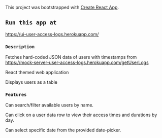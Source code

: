 This project was bootstrapped with [Create React App](https://github.com/facebook/create-react-app).

## `Run this app at` 
https://ui-user-access-logs.herokuapp.com/

### `Description`

Fetches hard-coded JSON data of users with timestamps from https://mock-server-user-access-logs.herokuapp.com/getUserLogs

React themed web application

Displays users as a table

### `Features`

Can search/filter available users by name.

Can click on a user data row to view their access times and durations by day.

Can select specific date from the provided date-picker.
